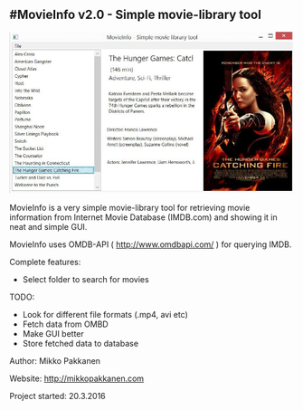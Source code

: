 #MovieInfo v2.0 - Simple movie-library tool
------------------------
![MovieInfo Main View](doc/movieInfo.JPG)

MovieInfo is a very simple movie-library tool for retrieving movie information from
Internet Movie Database (IMDB.com) and showing it in neat and simple GUI.

MovieInfo uses OMDB-API ( http://www.omdbapi.com/ ) for querying IMDB.

Complete features:
- Select folder to search for movies

TODO:
- Look for different file formats (.mp4, avi etc)
- Fetch data from OMBD
- Make GUI better
- Store fetched data to database

Author: Mikko Pakkanen

Website: http://mikkopakkanen.com

Project started: 20.3.2016
